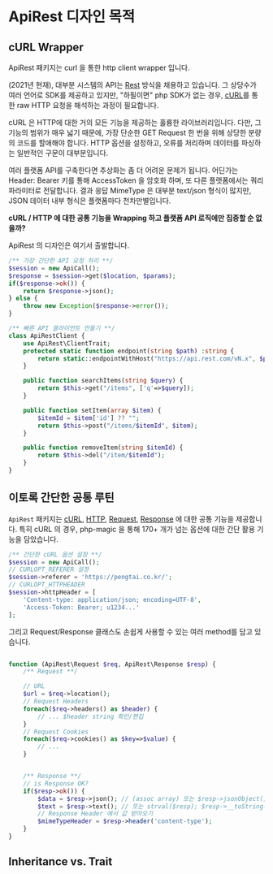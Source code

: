 # ApiRest 디자인 목적

## cURL Wrapper

ApiRest 패키지는 curl 을 통한 http client wrapper 입니다.

(2021년 현재), 대부분 시스템의 API는 [Rest](https://ko.wikipedia.org/wiki/REST) 방식을 채용하고 있습니다. 그 상당수가 여러 언어로 SDK를 제공하고 있지만, "하필이면" php SDK가 없는 경우, [cURL](https://curl.se/)를 통한 raw HTTP 요청을 해석하는 과정이 필요합니다.

cURL 은 HTTP에 대한 거의 모든 기능을 제공하는 훌륭한 라이브러리입니다. 다만, 그 기능의 범위가 매우 넓기 때문에, 가장 단순한 GET Request 한 번을 위해 상당한 분량의 코드를 할애해야 합니다. HTTP 옵션을 설정하고, 오류를 처리하며 데이터를 파싱하는 일반적인 구문이 대부분입니다. 

여러 플랫폼 API를 구축한다면 추상화는 좀 더 어려운 문제가 됩니다. 어딘가는 Header: Bearer 키를 통해 AccessToken 을 암호화 하며, 또 다른 플랫폼에서는 쿼리 파라미터로 전달합니다. 결과 응답 MimeType 은 대부분 text/json 형식이 많지만, JSON 데이터 내부 형식은 플랫폼마다 천차만별입니다.

**cURL / HTTP 에 대한 공통 기능을 Wrapping 하고 플랫폼 API 로직에만 집중할 순 없을까?**

ApiRest 의 디자인은 여기서 출발합니다.

```php
/** 가장 간단한 API 요청 처리 **/
$session = new ApiCall();
$response = $session->get($location, $params);
if($response->ok()) {
    return $response->json();
} else {
    throw new Exception($response->error());
}

/** 빠른 API 클라이언트 만들기 **/
class ApiRestClient {
    use ApiRest\ClientTrait;
    protected static function endpoint(string $path) :string {
        return static::endpointWithHost("https://api.rest.com/vN.x", $path);
    }

    public function searchItems(string $query) {
        return $this->get("/items", ['q'=>$query]);
    }

    public function setItem(array $item) {
        $itemId = $item['id'] ?? "";
        return $this->post("/items/$itemId", $item);
    }

    public function removeItem(string $itemId) {
        return $this->del("/item/$itemId");
    }
}
```



## 이토록 간단한 공통 루틴

`ApiRest` 패키지는 [cURL](./reference.md#curl), [HTTP](./reference.md#http), [Request](./reference.md#request), [Response](./reference.md#response) 에 대한 공통 기능을 제공합니다. 특히 cURL 의 경우, php-magic 을 통해 170+ 개가 넘는 옵션에 대한 간단 활용 기능을 담았습니다.

```php
/** 간단한 cURL 옵션 설정 **/
$session = new ApiCall();
// CURLOPT_REFERER 설정
$session->referer = 'https://pengtai.co.kr/';
// CURLOPT_HTTPHEADER
$session->httpHeader = [
    'Content-type: application/json; encoding=UTF-8',
    'Access-Token: Bearer; u1234...'
];
```

그리고 Request/Response 클래스도 손쉽게 사용할 수 있는 여러 method를 담고 있습니다.

```php

function (ApiRest\Request $req, ApiRest\Response $resp) {
    /** Request **/

    // URL
    $url = $req->location();
    // Request Headers
    foreach($req->headers() as $header) {
        // ... $header string 확인/편집
    }
    // Request Cookies
    foreach($req->cookies() as $key=>$value) {
        // ... 
    }


    /** Response **/
    // is Response OK?
    if($resp->ok()) {
        $data = $resp->json(); // (assoc array) 또는 $resp->jsonObject(); (object) 
        $text = $resp->text(); // 또는 strval($resp); $resp->__toString();
        // Response Header 에서 값 받아오기
        $mimeTypeHeader = $resp->header('content-type');
    } 
}
```

## Inheritance vs. Trait




